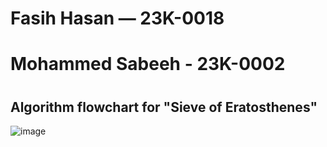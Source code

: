 # Fasih Hasan — 23K-0018
# Mohammed Sabeeh - 23K-0002
# 
#

## Algorithm flowchart for "Sieve of Eratosthenes" 
![image](https://github.com/fasihh/pfFall23/assets/47947561/2ca665dd-0431-42c6-8b97-32681418dfeb)
